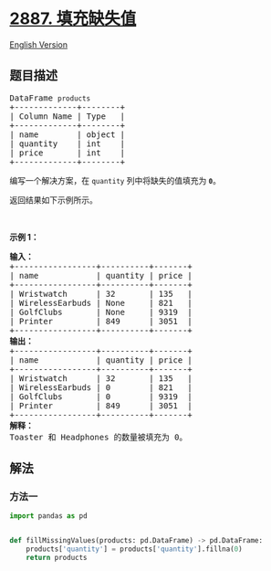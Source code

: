 # [2887. 填充缺失值](https://leetcode.cn/problems/fill-missing-data)

[English Version](/solution/2800-2899/2887.Fill%20Missing%20Data/README_EN.md)

<!-- tags: -->

## 题目描述

<!-- 这里写题目描述 -->

<pre>
DataFrame <code>products</code>
+-------------+--------+
| Column Name | Type   |
+-------------+--------+
| name        | object |
| quantity    | int    |
| price       | int    |
+-------------+--------+
</pre>

<p>编写一个解决方案，在 <code>quantity</code> 列中将缺失的值填充为&nbsp;<code><strong>0</strong></code>。</p>

<p>返回结果如下示例所示。</p>

<p>&nbsp;</p>
<strong class="example">示例 1：</strong>

<pre>
<strong>输入：
</strong>+-----------------+----------+-------+
| name            | quantity | price |
+-----------------+----------+-------+
| Wristwatch      | 32       | 135   |
| WirelessEarbuds | None     | 821   |
| GolfClubs       | None     | 9319  |
| Printer         | 849      | 3051  |
+-----------------+----------+-------+
<strong>输出：
</strong>+-----------------+----------+-------+
| name            | quantity | price |
+-----------------+----------+-------+
| Wristwatch      | 32       | 135   |
| WirelessEarbuds | 0        | 821   |
| GolfClubs       | 0        | 9319  |
| Printer         | 849      | 3051  |
+-----------------+----------+-------+
<b>解释：</b>
Toaster 和 Headphones 的数量被填充为 0。</pre>

## 解法

### 方法一

<!-- tabs:start -->

```python
import pandas as pd


def fillMissingValues(products: pd.DataFrame) -> pd.DataFrame:
    products['quantity'] = products['quantity'].fillna(0)
    return products
```

<!-- tabs:end -->

<!-- end -->
